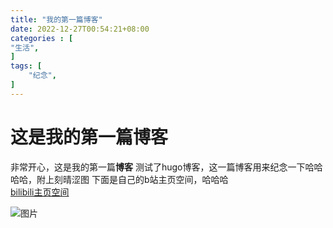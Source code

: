 ```yaml
---
title: "我的第一篇博客"
date: 2022-12-27T00:54:21+08:00
categories : [
"生活",
]
tags: [
	"纪念",
]
---
```

# 这是我的第一篇博客

非常开心，这是我的第一篇**博客**
测试了hugo博客，这一篇博客用来纪念一下哈哈哈哈，附上刻晴涩图
下面是自己的b站主页空间，哈哈哈
<br />
[bilibili主页空间](https://space.bilibili.com/25805086?spm_id_from=333.1007.0.0)

![图片](https://upload-bbs.mihoyo.com/upload/2021/04/11/184693750/12e6acbcd2b1aae620f8e75a60acd83a_7747345251726690915.jpg)